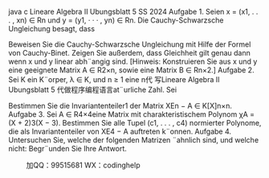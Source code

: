 java c
Lineare Algebra II 
Ubungsblatt 5 
SS 2024
Aufgabe 1. Seien x = (x1, . . . , xn) ∈ Rn und y = (y1, · · · , yn) ∈ Rn. Die Cauchy-Schwarzsche Ungleichung besagt, dass

Beweisen Sie die Cauchy-Schwarzsche Ungleichung mit Hilfe der Formel von Cauchy-Binet. Zeigen Sie außerdem, dass Gleichheit gilt genau dann wenn x und y linear abh¨angig sind. [Hinweis: Konstruieren Sie aus x und y eine geeignete Matrix A ∈ R2×n, sowie eine Matrix B ∈ Rn×2.]
Aufgabe 2. Sei K ein K¨orper, λ ∈ K, und n ≥ 1 eine n代 写Lineare Algebra II Ubungsblatt 5
代做程序编程语言at¨urliche Zahl. Sei

Bestimmen Sie die Invariantenteiler1 der Matrix XEn − A ∈ K[X]n×n.
Aufgabe 3. Sei A ∈ R4×4eine Matrix mit charakteristischem Polynom χA = (X + 2)3(X − 3). Bestimmen Sie alle Tupel (c1, . . . , c4) normierter Polynome, die als Invariantenteiler von XE4 − A auftreten k¨onnen.
Aufgabe 4. Untersuchen Sie, welche der folgenden Matrizen ¨ahnlich sind, und welche nicht:
Begr¨unden Sie Ihre Antwort.











         
加QQ：99515681  WX：codinghelp
